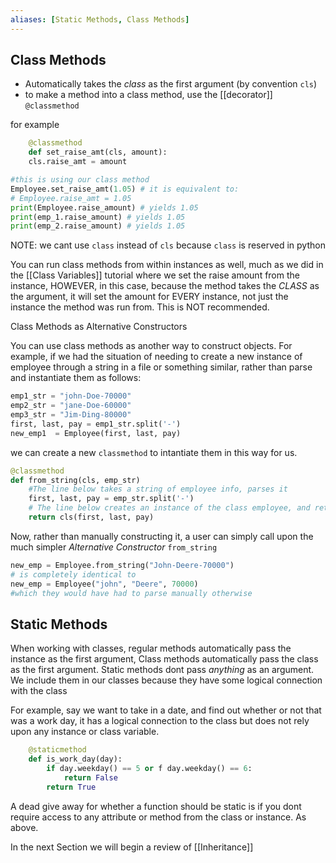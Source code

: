 ```yaml
---
aliases: [Static Methods, Class Methods]
---
```

## Class Methods
- Automatically takes the _class_ as the first argument (by convention `cls`)
- to make a method into a class method, use the [[decorator]] `@classmethod`

for example
```Python
	@classmethod 
	def set_raise_amt(cls, amount):
	cls.raise_amt = amount

#this is using our class method
Employee.set_raise_amt(1.05) # it is equivalent to:
# Employee.raise_amt = 1.05
print(Employee.raise_amount) # yields 1.05
print(emp_1.raise_amount) # yields 1.05
print(emp_2.raise_amount) # yields 1.05
``` 
NOTE: we cant use `class` instead of `cls` because `class` is reserved in python

You can run class methods from within instances as well, much as we did in the [[Class Variables]] tutorial where we set the raise amount from the instance, HOWEVER, in this case, because the method takes the _CLASS_ as the argument, it will set the amount for EVERY instance, not just the instance the method was run from. This is NOT recommended.

Class Methods as Alternative Constructors

You can use class methods as another way to construct objects. For example, if we had the situation of needing to create a new instance of employee through a string in a file or something similar, rather than parse and instantiate them as follows:
```Python
emp1_str = "john-Doe-70000"
emp2_str = "jane-Doe-60000"
emp3_str = "Jim-Ding-80000"
first, last, pay = emp1_str.split('-')
new_emp1  = Employee(first, last, pay)
```

we can create a new `classmethod` to intantiate them in this way for us.

```Python
@classmethod
def from_string(cls, emp_str)
	#The line below takes a string of employee info, parses it
	first, last, pay = emp_str.split('-')
	# The line below creates an instance of the class employee, and returns it
	return cls(first, last, pay)
```

Now, rather than manually constructing it, a user can simply call upon the much simpler _Alternative Constructor_ `from_string`
```Python
new_emp = Employee.from_string("John-Deere-70000")
# is completely identical to 
new_emp = Employee("john", "Deere", 70000)
#which they would have had to parse manually otherwise
```


## Static Methods
When working with classes, regular methods automatically pass the instance as the first argument, Class methods automatically pass the class as the first argument. Static methods dont pass _anything_ as an argument. We include them in our classes because they have some logical connection with the class

For example, say we want to take in a date, and find out whether or not that was a work day, it has a logical connection to the class but does not rely upon any instance or class variable.
```Python
	@staticmethod
	def is_work_day(day):
		if day.weekday() == 5 or f day.weekday() == 6:
			return False
		return True
```

A dead give away for whether a function should be static is if you dont require access to any attribute or method from the class or instance. As above. 

In the next Section we will begin a review of [[Inheritance]]